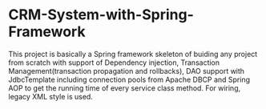 # CRM-System-with-Spring-Framework
This project is basically a Spring framework skeleton of buiding any project from scratch with support of Dependency injection, 
Transaction Management(transaction propagation and rollbacks), DAO support with JdbcTemplate including connection pools from 
Apache DBCP and Spring AOP to get the running time of every service class method. For wiring, legacy XML style is used.
